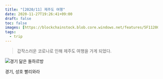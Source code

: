 ```yaml
---
title: "[2020/11] 제주도 여행"
date: 2020-11-27T19:26:41+09:00
draft: false
toc: false
images: [https://blockchainstock.blob.core.windows.net/features/5F112006F4089F103895B78090CD2D36E34960F933AA98399DF386359E894ADC.jpg]
tags:
  - trip
---
```



> 갑작스러운 코로나로 인해 제주도 여행을 가게 되었다.



![경기 닮은 돌하르방](https://blockchainstock.blob.core.windows.net/features/5F112006F4089F103895B78090CD2D36E34960F933AA98399DF386359E894ADC.jpg)


경기, 성호 빨리와라




